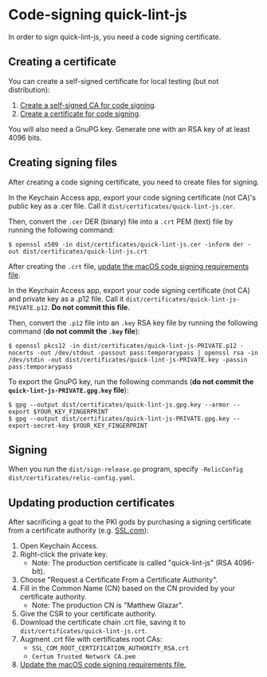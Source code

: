 # Code-signing quick-lint-js

In order to sign quick-lint-js, you need a code signing certificate.

## Creating a certificate

You can create a self-signed certificate for local testing (but not
distribution):

1. [Create a self-signed CA for code signing][macos-create-ca].
2. [Create a certificate for code signing][macos-create-cert].

You will also need a GnuPG key. Generate one with an RSA key of at least 4096
bits.

## Creating signing files

After creating a code signing certificate, you need to create files for signing.

In the Keychain Access app, export your code signing certificate (not CA)'s
public key as a .cer file. Call it `dist/certificates/quick-lint-js.cer`.

Then, convert the `.cer` DER (binary) file into a `.crt` PEM (text) file by
running the following command:

    $ openssl x509 -in dist/certificates/quick-lint-js.cer -inform der -out dist/certificates/quick-lint-js.crt

After creating the `.crt` file, [update the macOS code signing requirements
file][apple-csreq].

In the Keychain Access app, export your code signing certificate (not CA) and
private key as a .p12 file. Call it
`dist/certificates/quick-lint-js-PRIVATE.p12`. **Do not commit this file.**

Then, convert the `.p12` file into an `.key` RSA key file by running the
following command (**do not commit the `.key` file**):

    $ openssl pkcs12 -in dist/certificates/quick-lint-js-PRIVATE.p12 -nocerts -out /dev/stdout -passout pass:temporarypass | openssl rsa -in /dev/stdin -out dist/certificates/quick-lint-js-PRIVATE.key -passin pass:temporarypass

To export the GnuPG key, run the following commands (**do not commit the
`quick-lint-js-PRIVATE.gpg.key` file**):

    $ gpg --output dist/certificates/quick-lint-js.gpg.key --armor --export $YOUR_KEY_FINGERPRINT
    $ gpg --output dist/certificates/quick-lint-js-PRIVATE.gpg.key --export-secret-key $YOUR_KEY_FINGERPRINT

## Signing

When you run the `dist/sign-release.go` program, specify
`-RelicConfig dist/certificates/relic-config.yaml`.

## Updating production certificates

After sacrificing a goat to the PKI gods by purchasing a signing certificate
from a certificate authority (e.g. [SSL.com][]):

1. Open Keychain Access.
2. Right-click the private key.
   * Note: The production certificate is called "quick-lint-js" (RSA 4096-bit).
3. Choose "Request a Certificate From a Certificate Authority".
4. Fill in the Common Name (CN) based on the CN provided by your certificate
   authority.
   * Note: The production CN is "Matthew Glazar".
5. Give the CSR to your certificate authority.
6. Download the certificate chain .crt file, saving it to
   `dist/certificates/quick-lint-js.crt`.
7. Augment .crt file with certificates root CAs:
   * `SSL_COM_ROOT_CERTIFICATION_AUTHORITY_RSA.crt`
   * `Certum Trusted Network CA.pem`
8. [Update the macOS code signing requirements file.][apple-csreq]

[SSL.com]: https://www.ssl.com/
[macos-create-ca]: https://www.simplified.guide/macos/keychain-ca-code-signing-create
[macos-create-cert]: https://www.simplified.guide/macos/keychain-cert-code-signing-create
[apple-csreq]: apple/README.md

